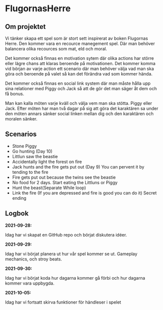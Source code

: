# FlugornasHerre

## Om projektet

Vi tänker skapa ett spel som är stort sett inspirerat av boken Flugornas Herre.
Den kommer vara en recource manegement spel. Där man behöver balancera olika recources som mat, eld och moral.  

Det kommer också finnas en motivation sytem  där olika actions har större eller lägre chans att klaras beroende på motivationen. Det kommer komma vid början av varje action ett scenario där man behöver välja vad man ska göra och beroende på valet så kan det förändra vad som kommer hända.  

Det kommer också finnas en social link system där man måste hålla upp sina relationer med Piggy och Jack så att de gör det man säger åt dem och få bonus.

Man kan kalla möten varje kväll och välja vem man ska stötta. Piggy eller Jack.
Efter möten har man två dagar på sig att göra det karaktären sa under den möten annars sänker social linken mellan dig och den karaktären och moralen sänker.  

## Scenarios

- Stone Piggy
- Go hunting  (Day 10)
- Littlun saw the beastie
- Accidentally light the forest on fire
- Jack hunts and the fire gets put out (Day 9) You can pervent it by tending to the fire
- Fire gets put out because the twins see the beastie
- No food for 2 days. Start eating the Littluns or Piggy
- Hunt the beast(Separate While loop)
- Link the fire (If you are depressed and fire is good you can do it) Secret ending

## Logbok

__2021-09-28:__

Idag har vi skapat en GitHub repo och börjat diskutera idéer.

__2021-09-29:__

Idag har vi börjat planera ut hur vår spel kommer se ut. Gameplay mechanics, och stroy beats.

__2021-09-30:__

Idag har vi börjat koda hur dagarna kommer gå förbi och hur dagarna kommer vara uppbygda.

__2021-10-05:__

Idag har vi fortsatt skirva funktioner för händleser i spelet
